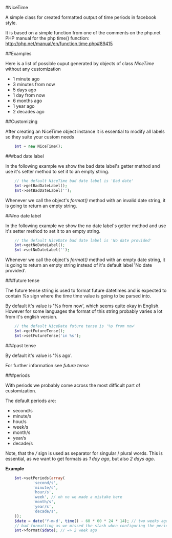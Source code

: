 #NiceTime

A simple class for created formatted output of time periods in facebook style.

It is based on a simple function from one of the comments on the php.net PHP manual for the php time() function:
http://php.net/manual/en/function.time.php#89415

##Examples

Here is a list of possible ouput generated by objects of class *NiceTime* without any customization

* 1 minute ago
* 3 minutes from now
* 5 days ago
* 1 day from now
* 6 months ago
* 1 year ago
* 2 decades ago

##Customizing

After creating an NiceTime object instance it is essential to modify all labels so they suite your custom needs

```php
    $nt = new NiceTime();
```

###bad date label

In the following example we show the bad date label's getter method
and use it's setter method to set it to an empty string.

```php
    // the default NiceTime bad date label is 'Bad date'
    $nt->getBadDateLabel(); 
    $nt->setBadDateLabel('');
```
Whenever we call the object's *format()* method with an invalid date string,
it is going to return an empty string.

###no date label

In the following example we show the no date label's getter method
and use it's setter method to set it to an empty string.

```php
    // the default NiceDate bad date label is 'No date provided'
    $nt->getNoDateLabel(); 
    $nt->setNoDateLabel('');
```

Whenever we call the object's *format()* method with an empty date string,
it is going to return an empty string instead of it's default label 'No date provided'.

###future tense

The future tense string is used to format future datetimes and is expected to contain *%s*
sign where the time time value is going to be parsed into.

By default it's value is '%s from now', which seems quite okay in English. However for
some languages the format of this string probably varies a lot from it's english version.

```php
    // the default NiceDate future tense is '%s from now'
    $nt->getFutureTense(); 
    $nt->setFutureTense('in %s');
```

###past tense

By default it's value is '%s ago'. 

For further information see *future tense*

###periods

With periods we probably come across the most difficult part of customization.

The default periods are:

* second/s
* minute/s
* hour/s
* week/s
* month/s
* year/s
* decade/s

Note, that the */* sign is used as separator for singular / plural words. 
This is essential, as we want to get formats as *1 day ago*, but also *2 days ago*.


**Example**

```php
    $nt->setPeriods(array(
            'second/s',
            'minute/s',
            'hour/s',
            'week', // oh no we made a mistake here
            'month/s',
            'year/s',
            'decade/s',
    ));
    $date = date('Y-m-d', time() - 60 * 60 * 24 * 14); // two weeks ago
    // bad formatting as we missed the slash when configuring the periods above
    $nt->format($date); // => 2 week ago 
```
